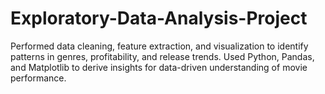 # Exploratory-Data-Analysis-Project
Performed data cleaning, feature extraction, and visualization to identify patterns in genres, profitability, and release trends. Used Python, Pandas, and Matplotlib to derive insights for data-driven understanding of movie performance.
